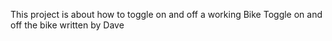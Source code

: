 This project is about how to toggle on and off a working Bike
Toggle on and off the bike
written by Dave
